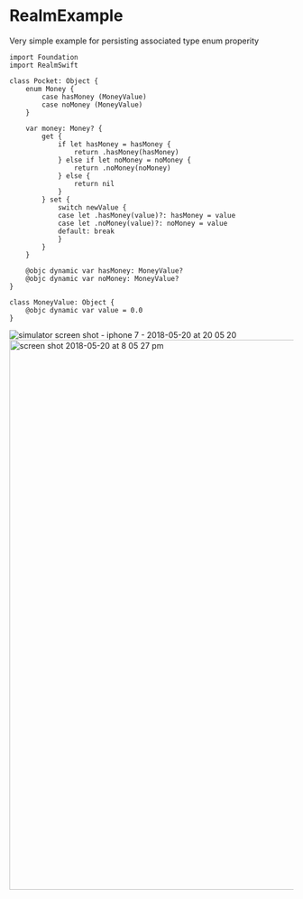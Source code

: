 # RealmExample

Very simple example for persisting associated type enum properity 

```
import Foundation
import RealmSwift

class Pocket: Object {
    enum Money {
        case hasMoney (MoneyValue)
        case noMoney (MoneyValue)
    }
    
    var money: Money? {
        get {
            if let hasMoney = hasMoney {
                return .hasMoney(hasMoney)
            } else if let noMoney = noMoney {
                return .noMoney(noMoney)
            } else {
                return nil
            }
        } set {
            switch newValue {
            case let .hasMoney(value)?: hasMoney = value
            case let .noMoney(value)?: noMoney = value
            default: break
            }
        }
    }
    
    @objc dynamic var hasMoney: MoneyValue?
    @objc dynamic var noMoney: MoneyValue?
}

class MoneyValue: Object {
    @objc dynamic var value = 0.0
}
```

![simulator screen shot - iphone 7 - 2018-05-20 at 20 05 20](https://user-images.githubusercontent.com/36421922/40282043-35207eb8-5c69-11e8-94fd-f9417ebc7b88.png) <img width="974" alt="screen shot 2018-05-20 at 8 05 27 pm" src="https://user-images.githubusercontent.com/36421922/40282061-86dadbcc-5c69-11e8-8b3b-c3064e0d34c6.png">



